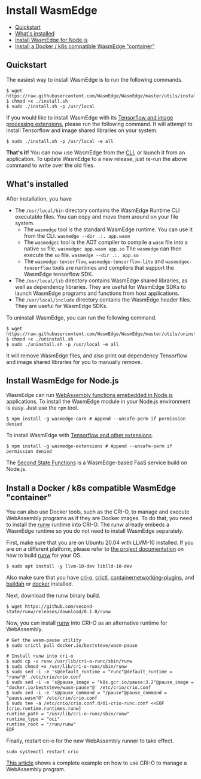 # Install WasmEdge

* [Quickstart](#quickstart)
* [What's installed](#whats-installed)
* [Install WasmEdge for Node.js](#install-wasmedge-for-nodejs)
* [Install a Docker / k8s compatible WasmEdge "container"](#install-a-docker--k8s-compatible-wasmedge-container)

## Quickstart

The easiest way to install WasmEdge is to run the following commands.

```
$ wget https://raw.githubusercontent.com/WasmEdge/WasmEdge/master/utils/install.sh
$ chmod +x ./install.sh
$ sudo ./install.sh -p /usr/local
```

If you would like to install WasmEdge with its [Tensorflow and image processing extensions](https://www.secondstate.io/articles/wasi-tensorflow/), please run the following command. It will attempt to install Tensorflow and image shared libraries on your system.

```
$ sudo ./install.sh -p /usr/local -e all
```

**That's it!** You can now use WasmEdge from the [CLI](run.md), or launch it from an application. To update WasmEdge to a new release, just re-run the above command to write over the old files.

## What's installed

After installation, you have

* The `/usr/local/bin` directory contains the WasmEdge Runtime CLI executable files. You can copy and move them around on your file system.
  * The `wasmedge` tool is the standard WasmEdge runtime. You can use it from the CLI. `wasmedge --dir .:. app.wasm`
  * The `wasmedgec` tool is the AOT compiler to compile a `wasm` file into a native `so` file. `wasmedgec app.wasm app.so` The `wasmedge` can then execute the `so` file. `wasmedge --dir .:. app.so`
  * The `wasmedge-tensorflow`, `wasmedge-tensorflow-lite` and `wasmedgec-tensorflow` tools are runtimes and compilers that support the WasmEdge tensorflow SDK.
* The `/usr/local/lib` directory contains WasmEdge shared libraries, as well as dependency libraries. They are useful for WasmEdge SDKs to launch WasmEdge programs and functions from host applications.
* The `/usr/local/include` directory contains the WasmEdge header files. They are useful for WasmEdge SDKs.

To uninstall WasmEdge, you can run the following command.

```
$ wget https://raw.githubusercontent.com/WasmEdge/WasmEdge/master/utils/uninstall.sh
$ chmod +x ./uninstall.sh
$ sudo ./uninstall.sh -p /usr/local -e all
```

It will remove WasmEdge files, and also print out dependency Tensorflow and image shared libraries for you to manually remove.


## Install WasmEdge for Node.js

WasmEdge can run [WebAssembly functions emebedded in Node.js](https://www.secondstate.io/articles/getting-started-with-rust-function/) applications. To install the WasmEdge module in your Node.js environment is easy. Just use the `npm` tool.

```
$ npm install -g wasmedge-core # Append --unsafe-perm if permission denied
```

To install WasmEdge with [Tensorflow and other extensions](https://www.secondstate.io/articles/wasi-tensorflow/).

```
$ npm install -g wasmedge-extensions # Append --unsafe-perm if permission denied
```

The [Second State Functions](https://www.secondstate.io/faas/) is a WasmEdge-based FaaS service build on Node.js.


## Install a Docker / k8s compatible WasmEdge "container"

You can also use Docker tools, such as the CRI-O, to manage and execute WebAssembly programs as if they are Docker images. To do that, you need to install the [runw](https://github.com/second-state/runw) runtime into CRI-O. The runw already embeds a WasmEdge runtime so you do not need to install WasmEdge separately.

First, make sure that you are on Ubuntu 20.04 with LLVM-10 installed. If you are on a different platform, please refer to [the project documentation](https://github.com/second-state/runw#build-from-source) on how to build [runw](https://github.com/second-state/runw) for your OS.

```
$ sudo apt install -y llvm-10-dev liblld-10-dev
```

Also make sure that you have [cri-o](https://cri-o.io/), [crictl](https://github.com/kubernetes-sigs/cri-tools), [containernetworking-plugins](https://github.com/containernetworking/plugins), and [buildah](https://github.com/containers/buildah) or [docker](https://github.com/docker/cli) installed.

Next, download the runw binary build.

```
$ wget https://github.com/second-state/runw/releases/download/0.1.0/runw
```

Now, you can install [runw](https://github.com/second-state/runw) into CRI-O as an alternative runtime for WebAssembly.

```
# Get the wasm-pause utility
$ sudo crictl pull docker.io/beststeve/wasm-pause

# Install runw into cri-o
$ sudo cp -v runw /usr/lib/cri-o-runc/sbin/runw
$ sudo chmod +x /usr/lib/cri-o-runc/sbin/runw
$ sudo sed -i -e 's@default_runtime = "runc"@default_runtime = "runw"@' /etc/crio/crio.conf
$ sudo sed -i -e 's@pause_image = "k8s.gcr.io/pause:3.2"@pause_image = "docker.io/beststeve/wasm-pause"@' /etc/crio/crio.conf
$ sudo sed -i -e 's@pause_command = "/pause"@pause_command = "pause.wasm"@' /etc/crio/crio.conf
$ sudo tee -a /etc/crio/crio.conf.d/01-crio-runc.conf <<EOF
[crio.runtime.runtimes.runw]
runtime_path = "/usr/lib/cri-o-runc/sbin/runw"
runtime_type = "oci"
runtime_root = "/run/runw"
EOF
```

Finally, restart cri-o for the new WebAssembly runner to take effect.

```
sudo systemctl restart crio
```

[This article](https://www.secondstate.io/articles/manage-webassembly-apps-in-wasmedge-using-docker-tools/) shows a complete example on how to use CRI-O to manage a WebAssembly program.


